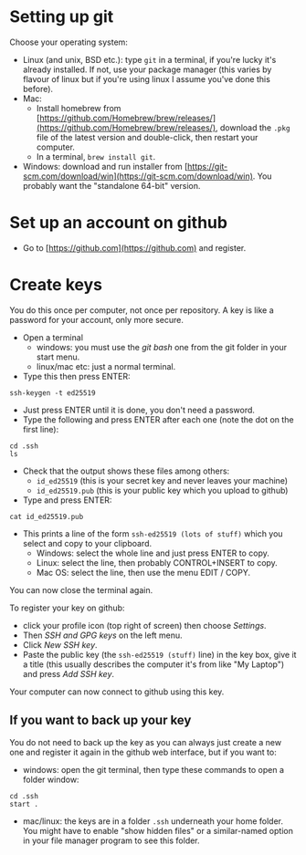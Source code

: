 # Setting up git

Choose your operating system:

  - Linux (and unix, BSD etc.): type `git` in a terminal, if you're lucky it's already installed. If not, use your package manager (this varies by flavour of linux but if you're using linux I assume you've done this before).
  - Mac: 
    - Install homebrew from [https://github.com/Homebrew/brew/releases/](https://github.com/Homebrew/brew/releases/), download the `.pkg` file of the latest version and double-click, then restart your computer.
    - In a terminal, `brew install git`.
  - Windows: download and run installer from [https://git-scm.com/download/win](https://git-scm.com/download/win). You probably want the "standalone 64-bit" version.

# Set up an account on github

  - Go to [https://github.com](https://github.com) and register.

# Create keys

You do this once per computer, not once per repository. A key is like a password for your account, only more secure.

  - Open a terminal 
    - windows: you must use the _git bash_ one from the git folder in your start menu.
    - linux/mac etc: just a normal terminal.
  - Type this then press ENTER:

```
ssh-keygen -t ed25519
```

  - Just press ENTER until it is done, you don't need a password.
  - Type the following and press ENTER after each one (note the dot on the first line):

```
cd .ssh
ls
```
  - Check that the output shows these files among others:
    - `id_ed25519` (this is your secret key and never leaves your machine)
    - `id_ed25519.pub` (this is your public key which you upload to github)
  - Type and press ENTER:

```
cat id_ed25519.pub
```
  - This prints a line of the form `ssh-ed25519 (lots of stuff)` which you select and copy to your clipboard.
    - Windows: select the whole line and just press ENTER to copy.
    - Linux: select the line, then probably CONTROL+INSERT to copy.
    - Mac OS: select the line, then use the menu EDIT / COPY.

You can now close the terminal again.

To register your key on github:

  - click your profile icon (top right of screen) then choose _Settings_.
  - Then _SSH and GPG keys_ on the left menu.
  - Click _New SSH key_.
  - Paste the public key (the `ssh-ed25519 (stuff)` line) in the key box, give it a title (this usually describes the computer it's from like "My Laptop") and press _Add SSH key_.

Your computer can now connect to github using this key. 

## If you want to back up your key

You do not need to back up the key as you can always just create a new one and register it again in the github web interface, but if you want to:

  - windows: open the git terminal, then type these commands to open a folder window:
```
cd .ssh
start .
```
  - mac/linux: the keys are in a folder `.ssh` underneath your home folder. You might have to enable "show hidden files" or a similar-named option in your file manager program to see this folder.
